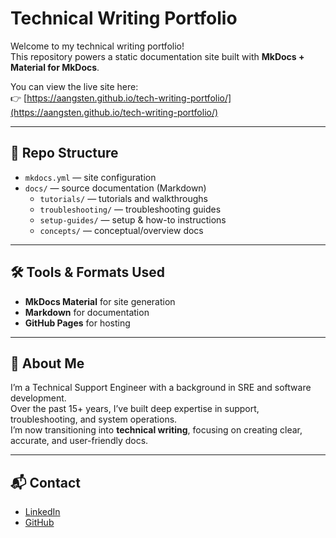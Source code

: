 # Technical Writing Portfolio

Welcome to my technical writing portfolio!  
This repository powers a static documentation site built with **MkDocs + Material for MkDocs**.

You can view the live site here:  
👉 [https://aangsten.github.io/tech-writing-portfolio/](https://aangsten.github.io/tech-writing-portfolio/)

---

## 📂 Repo Structure

- `mkdocs.yml` — site configuration  
- `docs/` — source documentation (Markdown)  
  - `tutorials/` — tutorials and walkthroughs  
  - `troubleshooting/` — troubleshooting guides  
  - `setup-guides/` — setup & how-to instructions  
  - `concepts/` — conceptual/overview docs  

---

## 🛠 Tools & Formats Used
- **MkDocs Material** for site generation  
- **Markdown** for documentation  
- **GitHub Pages** for hosting  

---

## 👋 About Me
I’m a Technical Support Engineer with a background in SRE and software development.  
Over the past 15+ years, I’ve built deep expertise in support, troubleshooting, and system operations.  
I’m now transitioning into **technical writing**, focusing on creating clear, accurate, and user-friendly docs.

---

## 📬 Contact
- [LinkedIn](https://www.linkedin.com/in/andrew-angsten-14684120a/)  
- [GitHub](https://github.com/aangsten)  

